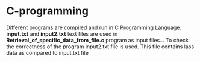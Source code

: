 # C-programming
Different programs are compiled and run in C Programming Language.
**input.txt** and **input2.txt** text files are used in **Retrieval_of_specific_data_from_file.c** program as input files...
To check the correctness of the program input2.txt file is used. This file contains lass data as compared to input.txt file
